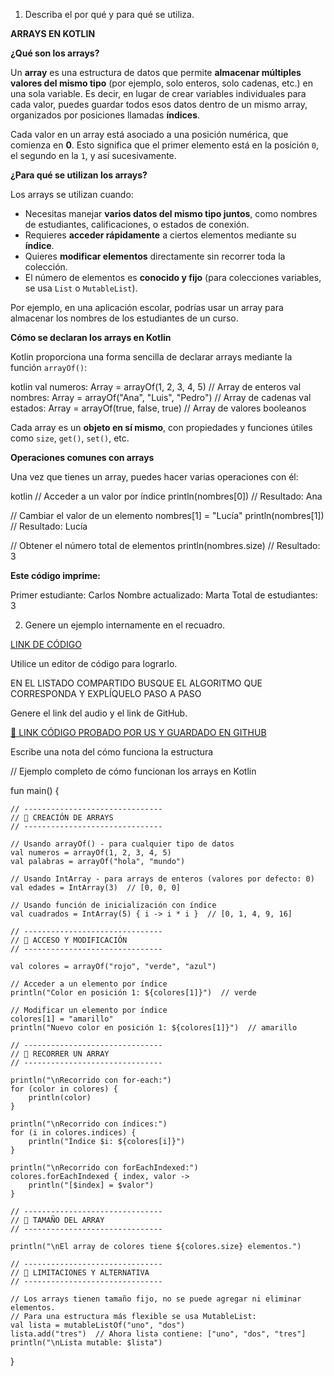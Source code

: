 1. Describa el por qué y para qué se utiliza.

**ARRAYS EN KOTLIN**

 **¿Qué son los arrays?**

Un **array** es una estructura de datos que permite **almacenar múltiples valores del mismo tipo** (por ejemplo, solo enteros, solo cadenas, etc.) en una sola variable. Es decir, en lugar de crear variables individuales para cada valor, puedes guardar todos esos datos dentro de un mismo array, organizados por posiciones llamadas **índices**.

Cada valor en un array está asociado a una posición numérica, que comienza en **0**. Esto significa que el primer elemento está en la posición `0`, el segundo en la `1`, y así sucesivamente.


 **¿Para qué se utilizan los arrays?**

Los arrays se utilizan cuando:

* Necesitas manejar **varios datos del mismo tipo juntos**, como nombres de estudiantes, calificaciones, o estados de conexión.
* Requieres **acceder rápidamente** a ciertos elementos mediante su **índice**.
* Quieres **modificar elementos** directamente sin recorrer toda la colección.
* El número de elementos es **conocido y fijo** (para colecciones variables, se usa `List` o `MutableList`).

Por ejemplo, en una aplicación escolar, podrías usar un array para almacenar los nombres de los estudiantes de un curso.



 **Cómo se declaran los arrays en Kotlin**

Kotlin proporciona una forma sencilla de declarar arrays mediante la función `arrayOf()`:

kotlin
val numeros: Array<Int> = arrayOf(1, 2, 3, 4, 5)       // Array de enteros
val nombres: Array<String> = arrayOf("Ana", "Luis", "Pedro")  // Array de cadenas
val estados: Array<Boolean> = arrayOf(true, false, true)      // Array de valores booleanos


Cada array es un **objeto en sí mismo**, con propiedades y funciones útiles como `size`, `get()`, `set()`, etc.



 **Operaciones comunes con arrays**

Una vez que tienes un array, puedes hacer varias operaciones con él:

kotlin
// Acceder a un valor por índice
println(nombres[0])  // Resultado: Ana

// Cambiar el valor de un elemento
nombres[1] = "Lucía"
println(nombres[1])  // Resultado: Lucía

// Obtener el número total de elementos
println(nombres.size)  // Resultado: 3

**Este código imprime:**


Primer estudiante: Carlos
Nombre actualizado: Marta
Total de estudiantes: 3

2. Genere un ejemplo internamente en el recuadro.

[LINK DE CÓDIGO](https://pl.kotl.in/q8JLfKDgT)

Utilice un editor de código para lograrlo.

EN EL LISTADO COMPARTIDO BUSQUE EL ALGORITMO QUE CORRESPONDA Y EXPLÍQUELO PASO A PASO

Genere el link del audio y el link de GitHub.

[🔗 LINK CÓDIGO PROBADO POR US Y GUARDADO EN GITHUB](https://github.com/Lastshaw0724/Tarjetas-kotlin-/blob/main/ARRAYS/arrays.png)

Escribe una nota del cómo funciona la estructura

// Ejemplo completo de cómo funcionan los arrays en Kotlin

fun main() {

    // -------------------------------
    // 🔹 CREACIÓN DE ARRAYS
    // -------------------------------

    // Usando arrayOf() - para cualquier tipo de datos
    val numeros = arrayOf(1, 2, 3, 4, 5)
    val palabras = arrayOf("hola", "mundo")

    // Usando IntArray - para arrays de enteros (valores por defecto: 0)
    val edades = IntArray(3)  // [0, 0, 0]

    // Usando función de inicialización con índice
    val cuadrados = IntArray(5) { i -> i * i }  // [0, 1, 4, 9, 16]

    // -------------------------------
    // 🔹 ACCESO Y MODIFICACIÓN
    // -------------------------------

    val colores = arrayOf("rojo", "verde", "azul")

    // Acceder a un elemento por índice
    println("Color en posición 1: ${colores[1]}")  // verde

    // Modificar un elemento por índice
    colores[1] = "amarillo"
    println("Nuevo color en posición 1: ${colores[1]}")  // amarillo

    // -------------------------------
    // 🔹 RECORRER UN ARRAY
    // -------------------------------

    println("\nRecorrido con for-each:")
    for (color in colores) {
        println(color)
    }

    println("\nRecorrido con índices:")
    for (i in colores.indices) {
        println("Índice $i: ${colores[i]}")
    }

    println("\nRecorrido con forEachIndexed:")
    colores.forEachIndexed { index, valor ->
        println("[$index] = $valor")
    }

    // -------------------------------
    // 🔹 TAMAÑO DEL ARRAY
    // -------------------------------

    println("\nEl array de colores tiene ${colores.size} elementos.")

    // -------------------------------
    // 🔹 LIMITACIONES Y ALTERNATIVA
    // -------------------------------

    // Los arrays tienen tamaño fijo, no se puede agregar ni eliminar elementos.
    // Para una estructura más flexible se usa MutableList:
    val lista = mutableListOf("uno", "dos")
    lista.add("tres")  // Ahora lista contiene: ["uno", "dos", "tres"]
    println("\nLista mutable: $lista")
}

